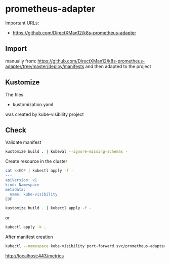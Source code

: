 # prometheus-adapter

Important URLs:

* https://github.com/DirectXMan12/k8s-prometheus-adapter

## Import

manually from: https://github.com/DirectXMan12/k8s-prometheus-adapter/tree/master/deploy/manifests
and then adapted to the project

## Kustomize

The files

* kustomization.yaml

was created by kube-visibility project

## Check

Validate manifest

```bash
kustomize build . | kubeval --ignore-missing-schemas -
```

Create resource in the cluster

```bash
cat <<EOF | kubectl apply -f -
---
apiVersion: v1
kind: Namespace
metadata:
  name: kube-visibility
EOF
```

```bash
kustomize build . | kubectl apply -f -
```

or 

```bash
kubectl apply -k .
```

After manifest creation

```bash
kubectl --namespace kube-visibility port-forward svc/prometheus-adapter 6443
```

[http://localhost:443/metrics](https://localhost:6443/metrics)